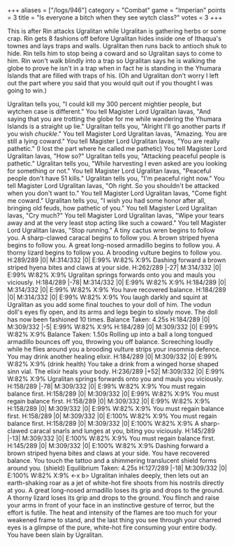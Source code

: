 +++
aliases = ["/logs/946"]
category = "Combat"
game = "Imperian"
points = 3
title = "Is everyone a bitch when they see wytch class?"
votes = 3
+++

This is after Rin attacks Ugralitan while Ugralitan is gathering herbs or some crap. Rin gets 8 fashions off before Ugralitan hides inside one of Ithaqua's townes and lays traps and walls. Ugralitan then runs back to antioch shuk to hide. Rin tells him to stop being a coward and so Ugralitan says to come to him. Rin won't walk blindly into a trap so Ugralitan says he is walking the globe to prove he isn't in a trap when in fact he is standing in the Yhumara Islands that are filled with traps of his. (Oh and Ugralitan don't worry I left out the part where you said that you would quit out if you thought I was going to win.)

Ugralitan tells you, "I could kill my 300 percent mightier people, but wytchen case is different."
You tell Magister Lord Ugralitan Iavas, "And saying that you are trotting the 
globe for me while wandering the Yhumara Islands is a straight up lie."
Ugralitan tells you, "Alright I'll go another parts if you wish *chuckle*."
You tell Magister Lord Ugralitan Iavas, "Amazing. You are still a lying coward."
You tell Magister Lord Ugralitan Iavas, "You are really pathetic."
(I lost the part where he called me pathetic)
You tell Magister Lord Ugralitan Iavas, "How so?"
Ugralitan tells you, "Attacking peaceful people is pathetic."
Ugralitan tells you, "While harvesting I even asked are you looking for something or not."
You tell Magister Lord Ugralitan Iavas, "Peaceful people don't have 51 kills."
Ugralitan tells you, "I'm peaceful right now."
You tell Magister Lord Ugralitan Iavas, "Oh right. So you shouldn't be attacked when you don't want to."
You tell Magister Lord Ugralitan Iavas, "Come fight me coward."
Ugralitan tells you, "I wish you had some honor after all, bringing old feuds, how pathetic of you."
You tell Magister Lord Ugralitan Iavas, "Cry much?"
You tell Magister Lord Ugralitan Iavas, "Wipe your tears away and at the very least stop acting like such a coward."
You tell Magister Lord Ugralitan Iavas, "Stop running."
A tiny cactus wren begins to follow you.
A sharp-clawed caracal begins to follow you.
A brown striped hyena begins to follow you.
A great long-nosed armadillo begins to follow you.
A thorny lizard begins to follow you.
A brooding vulture begins to follow you.
H:289/289 |0| M:314/332 |0| E:99% W:82% X:9% <e- b>
Dashing forward a brown striped hyena bites and claws at your side.
H:262/289 |-27| M:314/332 |0| E:99% W:82% X:9% <e- b>
Ugralitan springs forwards onto you and mauls you viciously.
H:184/289 |-78| M:314/332 |0| E:99% W:82% X:9% <e- b>
H:184/289 |0| M:314/332 |0| E:99% W:82% X:9% <e- b>
You have recovered balance.
H:184/289 |0| M:314/332 |0| E:99% W:82% X:9% <ex b>
You laugh darkly and squint at Ugralitan as you add some final touches to your 
doll of him.
The vodun doll's eyes fly open, and its arms and legs begin to slowly move.
The doll has now been fashioned 10 times.
Balance Taken: 4.25s
H:184/289 |0| M:309/332 |-5| E:99% W:82% X:9% <e- b>
H:184/289 |0| M:309/332 |0| E:99% W:82% X:9% <e- b>
Balance Taken: 1.50s
Rolling up into a ball a long tongued armadillo bounces off you, throwing you 
off balance.
Screeching loudly while he flies around you a brooding vulture strips your 
insomnia defence.
You may drink another healing elixir.
H:184/289 |0| M:309/332 |0| E:99% W:82% X:9% <e- b>(drink health) 
You take a drink from a winged horse shaped sinn vial.
The elixir heals your body.
H:236/289 |+52| M:309/332 |0| E:99% W:82% X:9% <e- b>
Ugralitan springs forwards onto you and mauls you viciously.
H:158/289 |-78| M:309/332 |0| E:99% W:82% X:9% <e- b>
You must regain balance first.
H:158/289 |0| M:309/332 |0| E:99% W:82% X:9% <e- b>
You must regain balance first.
H:158/289 |0| M:309/332 |0| E:99% W:82% X:9% <e- b>
H:158/289 |0| M:309/332 |0| E:99% W:82% X:9% <e- b>
You must regain balance first.
H:158/289 |0| M:309/332 |0| E:100% W:82% X:9% <e- b>
You must regain balance first.
H:158/289 |0| M:309/332 |0| E:100% W:82% X:9% <e- b>
A sharp-clawed caracal snarls and lunges at you, biting you viciously.
H:145/289 |-13| M:309/332 |0| E:100% W:82% X:9% <e- b>
You must regain balance first.
H:145/289 |0| M:309/332 |0| E:100% W:82% X:9% <e- b>
Dashing forward a brown striped hyena bites and claws at your side.
You have recovered balance.
You touch the tattoo and a shimmering translucent shield forms around you. (shield)
Equilibrium Taken: 4.25s
H:127/289 |-18| M:309/332 |0| E:100% W:82% X:9% <-x b>
Ugralitan inhales deeply, then lets out an earth-shaking roar as a jet of 
white-hot fire shoots from his nostrils directly at you.
A great long-nosed armadillo loses its grip and drops to the ground.
A thorny lizard loses its grip and drops to the ground.
You flinch and raise your arms in front of your face in an instinctive gesture 
of terror, but the effort is futile. The heat and intensity of the flames are 
too much for your weakened frame to stand, and the last thing you see through 
your charred eyes is a glimpse of the pure, white-hot fire consuming your 
entire body.
You have been slain by Ugralitan.